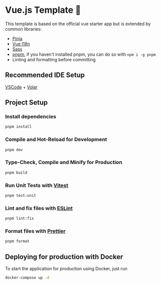 # Vue.js Template 🚀

This template is based on the official vue starter app but is extended by common libraries:

- [Pinia](https://pinia.vuejs.org)
- [Vue I18n](https://vue-i18n.intlify.dev)
- [Sass](https://sass-lang.com)
- [pnpm](https://pnpm.io/), if you haven't installed pnpm, you can do so with `npm i -g pnpm`
- Linting and formatting before committing

## Recommended IDE Setup

[VSCode](https://code.visualstudio.com/) + [Volar](https://marketplace.visualstudio.com/items?itemName=Vue.volar)

## Project Setup

### Install dependencies

```sh
pnpm install
```

### Compile and Hot-Reload for Development

```sh
pnpm dev
```

### Type-Check, Compile and Minify for Production

```sh
pnpm build
```

### Run Unit Tests with [Vitest](https://vitest.dev)

```sh
pnpm test:unit
```

### Lint and fix files with [ESLint](https://eslint.org)

```sh
pnpm lint:fix
```

### Format files with [Prettier](https://prettier.io)

```sh
pnpm format
```

## Deploying for production with Docker

To start the application for production using Docker, just run

```sh
docker-compose up -d
```
